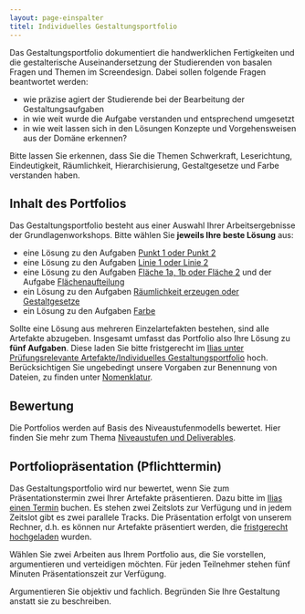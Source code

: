 ```yaml
---
layout: page-einspalter
titel: Individuelles Gestaltungsportfolio
---
```


Das Gestaltungsportfolio dokumentiert die handwerklichen Fertigkeiten und die gestalterische Auseinandersetzung der Studierenden von basalen Fragen und Themen im Screendesign. Dabei sollen folgende Fragen beantwortet werden:

- wie präzise agiert der Studierende bei der Bearbeitung der Gestaltungsaufgaben
- in wie weit wurde die Aufgabe verstanden und entsprechend umgesetzt
- in wie weit lassen sich in den Lösungen Konzepte und Vorgehensweisen aus der Domäne erkennen?

Bitte lassen Sie erkennen, dass Sie die Themen Schwerkraft, Leserichtung, Eindeutigkeit, Räumlichkeit, Hierarchisierung, Gestaltgesetze und Farbe verstanden haben.

## Inhalt des Portfolios

Das Gestaltungsportfolio besteht aus einer Auswahl Ihrer Arbeitsergebnisse der Grundlagenworkshops. Bitte wählen Sie **jeweils Ihre beste Lösung** aus: 

- eine Lösung zu den Aufgaben [Punkt 1 oder Punkt 2](/mi-bachelor-screendesign/assignments/workshop-001-punkt/)
- eine Lösung zu den Aufgaben [Linie 1 oder Linie 2](/mi-bachelor-screendesign/assignments/workshop-001-linie/)
- eine Lösung zu den Aufgaben [Fläche 1a, 1b oder Fläche 2](/mi-bachelor-screendesign/assignments/workshop-002-flaeche/) und der Aufgabe [Flächenaufteilung](/mi-bachelor-screendesign/assignments/workshop-002-flaechenaufteilung/)
- ein Lösung zu den Aufgaben [Räumlichkeit erzeugen oder Gestaltgesetze](/mi-bachelor-screendesign/assignments/workshop-003-raum-gestaltgesetze/)
- ein Lösung zu den Aufgaben [Farbe](/mi-bachelor-screendesign/assignments/workshop-004-farbe/)

Sollte eine Lösung aus mehreren Einzelartefakten bestehen, sind alle Artefakte abzugeben. Insgesamt umfasst das Portfolio also Ihre Lösung zu **fünf Aufgaben**. Diese laden Sie bitte fristgerecht im [Ilias unter Prüfungsrelevante Artefakte/Individuelles Gestaltungsportfolio](https://ilias.th-koeln.de/goto.php?target=exc_1166244&client_id=ILIAS_FH_Koeln) hoch. Berücksichtigen Sie ungebedingt unsere Vorgaben zur Benennung von Dateien, zu finden unter [Nomenklatur](/mi-bachelor-screendesign/nomenklatur).

## Bewertung

Die Portfolios werden auf Basis des Niveaustufenmodells bewertet. Hier finden Sie mehr zum Thema [Niveaustufen und Deliverables](/mi-bachelor-screendesign/niveaustufen).

## Portfoliopräsentation (Pflichttermin)

Das Gestaltungsportfolio wird nur bewertet, wenn Sie zum Präsentationstermin zwei Ihrer Artefakte präsentieren. Dazu bitte im [Ilias einen Termin](https://ilias.th-koeln.de/goto.php?target=fold_1697422&client_id=ILIAS_FH_Koeln) buchen. Es stehen zwei Zeitslots zur Verfügung und in jedem Zeitslot gibt es zwei parallele Tracks. Die Präsentation erfolgt von unserem Rechner, d.h. es können nur Artefakte präsentiert werden, die [fristgerecht hochgeladen](https://ilias.th-koeln.de/goto.php?target=exc_1166244&client_id=ILIAS_FH_Koeln) wurden. 

Wählen Sie zwei Arbeiten aus Ihrem Portfolio aus, die Sie vorstellen, argumentieren und verteidigen möchten. Für jeden Teilnehmer stehen fünf Minuten Präsentationszeit zur Verfügung. 

Argumentieren Sie objektiv und fachlich. Begründen Sie Ihre Gestaltung anstatt sie zu beschreiben.
